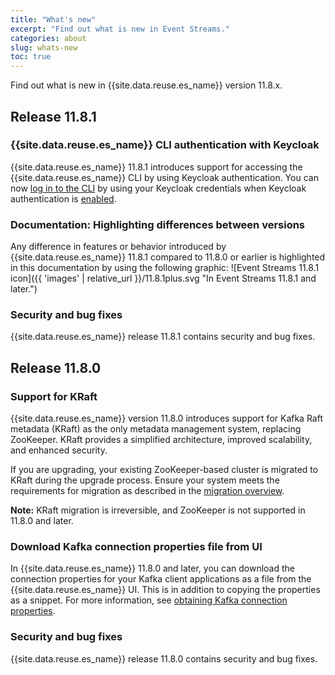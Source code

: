 ```yaml
---
title: "What's new"
excerpt: "Find out what is new in Event Streams."
categories: about
slug: whats-new
toc: true
---
```


Find out what is new in {{site.data.reuse.es_name}} version 11.8.x.

## Release 11.8.1

### {{site.data.reuse.es_name}} CLI authentication with Keycloak

{{site.data.reuse.es_name}} 11.8.1 introduces support for accessing the {{site.data.reuse.es_name}} CLI by using Keycloak authentication. You can now [log in to the CLI](../../getting-started/logging-in/#logging-in-with-Keycloak) by using your Keycloak credentials when Keycloak authentication is [enabled](../../installing/configuring/#configuring-ui-and-cli-security).

### Documentation: Highlighting differences between versions

Any difference in features or behavior introduced by {{site.data.reuse.es_name}} 11.8.1 compared to 11.8.0 or earlier is highlighted in this documentation by using the following graphic: ![Event Streams 11.8.1 icon]({{ 'images' | relative_url }}/11.8.1plus.svg "In Event Streams 11.8.1 and later.")

### Security and bug fixes

{{site.data.reuse.es_name}} release 11.8.1 contains security and bug fixes.

## Release 11.8.0

### Support for KRaft

{{site.data.reuse.es_name}} version 11.8.0 introduces support for Kafka Raft metadata (KRaft) as the only metadata management system, replacing ZooKeeper. KRaft provides a simplified architecture, improved scalability, and enhanced security.

If you are upgrading, your existing ZooKeeper-based cluster is migrated to KRaft during the upgrade process. Ensure your system meets the requirements for migration as described in the [migration overview](../../installing/upgrading/#migration-to-kraft-overview).

**Note:** KRaft migration is irreversible, and ZooKeeper is not supported in 11.8.0 and later.

### Download Kafka connection properties file from UI

In {{site.data.reuse.es_name}} 11.8.0 and later, you can download the connection properties for your Kafka client applications as a file from the {{site.data.reuse.es_name}} UI. This is in addition to copying the properties as a snippet. For more information, see [obtaining Kafka connection properties](../../getting-started/connecting/#obtaining-kafka-connection-properties-from-event-streams-ui).

### Security and bug fixes

{{site.data.reuse.es_name}} release 11.8.0 contains security and bug fixes.

